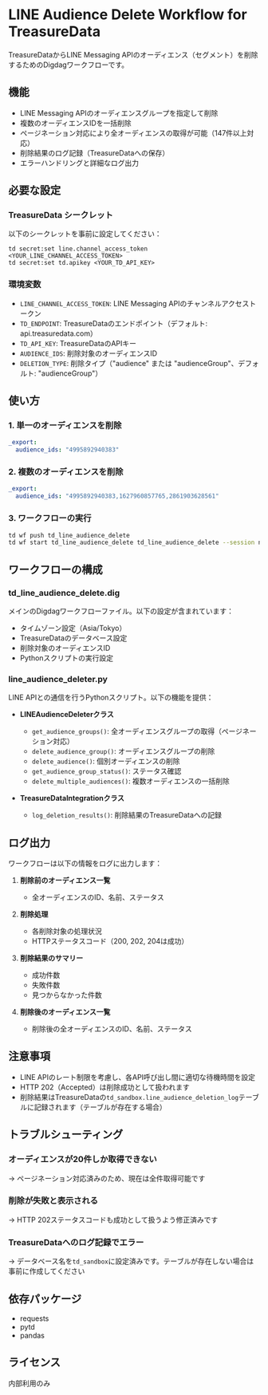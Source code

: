 # LINE Audience Delete Workflow for TreasureData

TreasureDataからLINE Messaging APIのオーディエンス（セグメント）を削除するためのDigdagワークフローです。

## 機能

- LINE Messaging APIのオーディエンスグループを指定して削除
- 複数のオーディエンスIDを一括削除
- ページネーション対応により全オーディエンスの取得が可能（147件以上対応）
- 削除結果のログ記録（TreasureDataへの保存）
- エラーハンドリングと詳細なログ出力

## 必要な設定

### TreasureData シークレット

以下のシークレットを事前に設定してください：

```
td secret:set line.channel_access_token <YOUR_LINE_CHANNEL_ACCESS_TOKEN>
td secret:set td.apikey <YOUR_TD_API_KEY>
```

### 環境変数

- `LINE_CHANNEL_ACCESS_TOKEN`: LINE Messaging APIのチャンネルアクセストークン
- `TD_ENDPOINT`: TreasureDataのエンドポイント（デフォルト: api.treasuredata.com）
- `TD_API_KEY`: TreasureDataのAPIキー
- `AUDIENCE_IDS`: 削除対象のオーディエンスID
- `DELETION_TYPE`: 削除タイプ（"audience" または "audienceGroup"、デフォルト: "audienceGroup"）

## 使い方

### 1. 単一のオーディエンスを削除

```yaml
_export:
  audience_ids: "4995892940383"
```

### 2. 複数のオーディエンスを削除

```yaml
_export:
  audience_ids: "4995892940383,1627960857765,2861903628561"
```

### 3. ワークフローの実行

```bash
td wf push td_line_audience_delete
td wf start td_line_audience_delete td_line_audience_delete --session now
```

## ワークフローの構成

### td_line_audience_delete.dig

メインのDigdagワークフローファイル。以下の設定が含まれています：

- タイムゾーン設定（Asia/Tokyo）
- TreasureDataのデータベース設定
- 削除対象のオーディエンスID
- Pythonスクリプトの実行設定

### line_audience_deleter.py

LINE APIとの通信を行うPythonスクリプト。以下の機能を提供：

- **LINEAudienceDeleterクラス**
  - `get_audience_groups()`: 全オーディエンスグループの取得（ページネーション対応）
  - `delete_audience_group()`: オーディエンスグループの削除
  - `delete_audience()`: 個別オーディエンスの削除
  - `get_audience_group_status()`: ステータス確認
  - `delete_multiple_audiences()`: 複数オーディエンスの一括削除

- **TreasureDataIntegrationクラス**
  - `log_deletion_results()`: 削除結果のTreasureDataへの記録

## ログ出力

ワークフローは以下の情報をログに出力します：

1. **削除前のオーディエンス一覧**
   - 全オーディエンスのID、名前、ステータス

2. **削除処理**
   - 各削除対象の処理状況
   - HTTPステータスコード（200, 202, 204は成功）

3. **削除結果のサマリー**
   - 成功件数
   - 失敗件数
   - 見つからなかった件数

4. **削除後のオーディエンス一覧**
   - 削除後の全オーディエンスのID、名前、ステータス

## 注意事項

- LINE APIのレート制限を考慮し、各API呼び出し間に適切な待機時間を設定
- HTTP 202（Accepted）は削除成功として扱われます
- 削除結果はTreasureDataの`td_sandbox.line_audience_deletion_log`テーブルに記録されます（テーブルが存在する場合）

## トラブルシューティング

### オーディエンスが20件しか取得できない

→ ページネーション対応済みのため、現在は全件取得可能です

### 削除が失敗と表示される

→ HTTP 202ステータスコードも成功として扱うよう修正済みです

### TreasureDataへのログ記録でエラー

→ データベース名を`td_sandbox`に設定済みです。テーブルが存在しない場合は事前に作成してください

## 依存パッケージ

- requests
- pytd
- pandas

## ライセンス

内部利用のみ